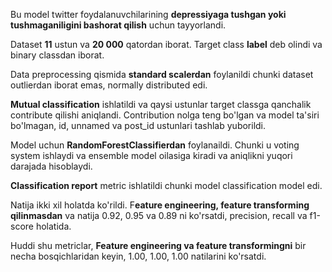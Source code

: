 Bu model twitter foydalanuvchilarining **depressiyaga tushgan yoki tushmaganiligini bashorat qilish** uchun tayyorlandi.

Dataset **11** ustun va **20 000** qatordan iborat. Target class **label** deb olindi va binary classdan iborat.

Data preprocessing qismida **standard scalerdan** foylanildi chunki dataset outlierdan iborat emas, normally distributed edi.

**Mutual classification** ishlatildi va qaysi ustunlar target classga qanchalik contribute qilishi aniqlandi. Contribution nolga teng bo'lgan va model ta'siri bo'lmagan, id, unnamed va post_id ustunlari tashlab yuborildi.

Model uchun **RandomForestClassifierdan** foylanaildi. Chunki u voting system ishlaydi va ensemble model oilasiga kiradi va aniqlikni yuqori darajada hisoblaydi.

**Classification report** metric ishlatildi chunki model classification model edi.

Natija ikki xil holatda ko'rildi. F**eature engineering, feature transforming qilinmasdan** va natija 0.92, 0.95 va 0.89 ni ko'rsatdi, precision, recall va f1-score holatida.

Huddi shu metriclar, **Feature engineering va feature transformingni** bir necha bosqichlaridan keyin, 1.00, 1.00, 1.00 natilarini ko'rsatdi.
